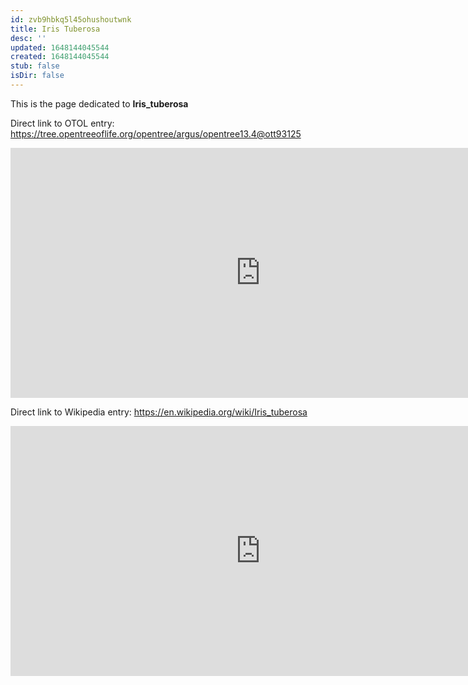 ```yaml
---
id: zvb9hbkq5l45ohushoutwnk
title: Iris Tuberosa
desc: ''
updated: 1648144045544
created: 1648144045544
stub: false
isDir: false
---
```

This is the page dedicated to **Iris_tuberosa**


Direct link to OTOL entry: https://tree.opentreeoflife.org/opentree/argus/opentree13.4@ott93125



<html>
    <body>
    <iframe src="https://tree.opentreeoflife.org/opentree/argus/opentree13.4@ott93125"
    width="800" height="400" frameborder="0" allowfullscreen> </iframe>
    </body>
</html>
    


Direct link to Wikipedia entry: https://en.wikipedia.org/wiki/Iris_tuberosa



<html>
    <body>
    <iframe src="https://en.wikipedia.org/wiki/Iris_tuberosa"
    width="800" height="400" frameborder="0" allowfullscreen> </iframe>
    </body>
</html>
    
